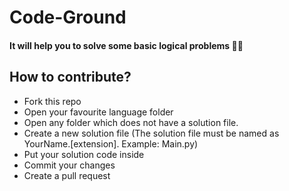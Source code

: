 # Code-Ground

#### It will help you to solve some basic logical problems 🙂🙂


## How to contribute?
- Fork this repo
- Open your favourite language folder
- Open any folder which does not have a solution file.
- Create a new solution file (The solution file must be named as YourName.[extension]. Example: Main.py)
- Put your solution code inside
- Commit your changes
- Create a pull request
